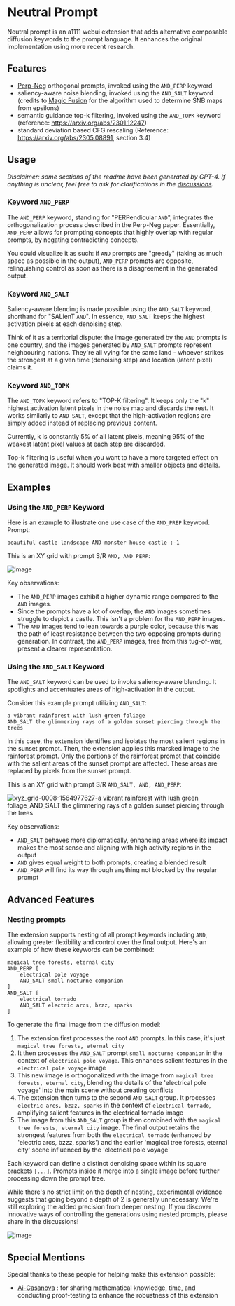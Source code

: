 # Neutral Prompt

Neutral prompt is an a1111 webui extension that adds alternative composable diffusion keywords to the prompt language. It enhances the original implementation using more recent research.

## Features

- [Perp-Neg](https://perp-neg.github.io/) orthogonal prompts, invoked using the `AND_PERP` keyword
- saliency-aware noise blending, invoked using the `AND_SALT` keyword (credits to [Magic Fusion](https://magicfusion.github.io/) for the algorithm used to determine SNB maps from epsilons)
- semantic guidance top-k filtering, invoked using the `AND_TOPK` keyword (reference: https://arxiv.org/abs/2301.12247)
- standard deviation based CFG rescaling (Reference: https://arxiv.org/abs/2305.08891, section 3.4)

## Usage

*Disclaimer: some sections of the readme have been generated by GPT-4. If anything is unclear, feel free to ask for clarifications in the [discussions](https://github.com/ljleb/sd-webui-neutral-prompt/discussions).*

### Keyword `AND_PERP`

The `AND_PERP` keyword, standing for "PERPendicular `AND`", integrates the orthogonalization process described in the Perp-Neg paper. Essentially, `AND_PERP` allows for prompting concepts that highly overlap with regular prompts, by negating contradicting concepts.

You could visualize it as such: if `AND` prompts are "greedy" (taking as much space as possible in the output), `AND_PERP` prompts are opposite, relinquishing control as soon as there is a disagreement in the generated output.

### Keyword `AND_SALT`

Saliency-aware blending is made possible using the `AND_SALT` keyword, shorthand for "SALienT `AND`". In essence, `AND_SALT` keeps the highest activation pixels at each denoising step.

Think of it as a territorial dispute: the image generated by the `AND` prompts is one country, and the images generated by `AND_SALT` prompts represent neighbouring nations. They're all vying for the same land - whoever strikes the strongest at a given time (denoising step) and location (latent pixel) claims it.

### Keyword `AND_TOPK`

The `AND_TOPK` keyword refers to "TOP-K filtering". It keeps only the "k" highest activation latent pixels in the noise map and discards the rest. It works similarly to `AND_SALT`, except that the high-activation regions are simply added instead of replacing previous content.

Currently, k is constantly 5% of all latent pixels, meaning 95% of the weakest latent pixel values at each step are discarded.

Top-k filtering is useful when you want to have a more targeted effect on the generated image. It should work best with smaller objects and details.

## Examples

### Using the `AND_PERP` Keyword

Here is an example to illustrate one use case of the `AND_PREP` keyword. Prompt:

`beautiful castle landscape AND monster house castle :-1`

This is an XY grid with prompt S/R `AND, AND_PERP`:

![image](https://github.com/ljleb/sd-webui-neutral-prompt/assets/32277961/29f3cf34-2ed4-45d2-b73a-b6fadec21d61)

Key observations:

- The `AND_PERP` images exhibit a higher dynamic range compared to the `AND` images.
- Since the prompts have a lot of overlap, the `AND` images sometimes struggle to depict a castle. This isn't a problem for the `AND_PERP` images.
- The `AND` images tend to lean towards a purple color, because this was the path of least resistance between the two opposing prompts during generation. In contrast, the `AND_PERP` images, free from this tug-of-war, present a clearer representation.

### Using the `AND_SALT` Keyword

The `AND_SALT` keyword can be used to invoke saliency-aware blending. It spotlights and accentuates areas of high-activation in the output.

Consider this example prompt utilizing `AND_SALT`:

```
a vibrant rainforest with lush green foliage
AND_SALT the glimmering rays of a golden sunset piercing through the trees
```

In this case, the extension identifies and isolates the most salient regions in the sunset prompt. Then, the extension applies this marsked image to the rainforest prompt. Only the portions of the rainforest prompt that coincide with the salient areas of the sunset prompt are affected. These areas are replaced by pixels from the sunset prompt.

This is an XY grid with prompt S/R `AND_SALT, AND, AND_PERP`:

![xyz_grid-0008-1564977627-a vibrant rainforest with lush green foliage_AND_SALT the glimmering rays of a golden sunset piercing through the trees](https://github.com/ljleb/sd-webui-neutral-prompt/assets/32277961/2404f20b-47f6-457f-b4c5-76b9fd919345)

Key observations:

- `AND_SALT` behaves more diplomatically, enhancing areas where its impact makes the most sense and aligning with high activity regions in the output
- `AND` gives equal weight to both prompts, creating a blended result
- `AND_PERP` will find its way through anything not blocked by the regular prompt

## Advanced Features

### Nesting prompts

The extension supports nesting of all prompt keywords including `AND`, allowing greater flexibility and control over the final output. Here's an example of how these keywords can be combined:

```
magical tree forests, eternal city
AND_PERP [
    electrical pole voyage
    AND_SALT small nocturne companion
]
AND_SALT [
    electrical tornado
    AND_SALT electric arcs, bzzz, sparks
]
```

To generate the final image from the diffusion model:

1. The extension first processes the root `AND` prompts. In this case, it's just `magical tree forests, eternal city`
2. It then processes the `AND_SALT` prompt `small nocturne companion` in the context of `electrical pole voyage`. This enhances salient features in the `electrical pole voyage` image
3. This new image is orthogonalized with the image from `magical tree forests, eternal city`, blending the details of the 'electrical pole voyage' into the main scene without creating conflicts
4. The extension then turns to the second `AND_SALT` group. It processes `electric arcs, bzzz, sparks` in the context of `electrical tornado`, amplifying salient features in the electrical tornado image
5. The image from this `AND_SALT` group is then combined with the `magical tree forests, eternal city` image. The final output retains the strongest features from both the `electrical tornado` (enhanced by 'electric arcs, bzzz, sparks') and the earlier 'magical tree forests, eternal city' scene influenced by the 'electrical pole voyage'

Each keyword can define a distinct denoising space within its square brackets `[...]`. Prompts inside it merge into a single image before further processing down the prompt tree.

While there's no strict limit on the depth of nesting, experimental evidence suggests that going beyond a depth of 2 is generally unnecessary. We're still exploring the added precision from deeper nesting. If you discover innovative ways of controlling the generations using nested prompts, please share in the discussions!

![image](https://github.com/ljleb/sd-webui-neutral-prompt/assets/32277961/f16587fe-2244-4832-a253-98f819a9e2e0)

## Special Mentions

Special thanks to these people for helping make this extension possible:

- [Ai-Casanova](https://github.com/AI-Casanova) : for sharing mathematical knowledge, time, and conducting proof-testing to enhance the robustness of this extension
